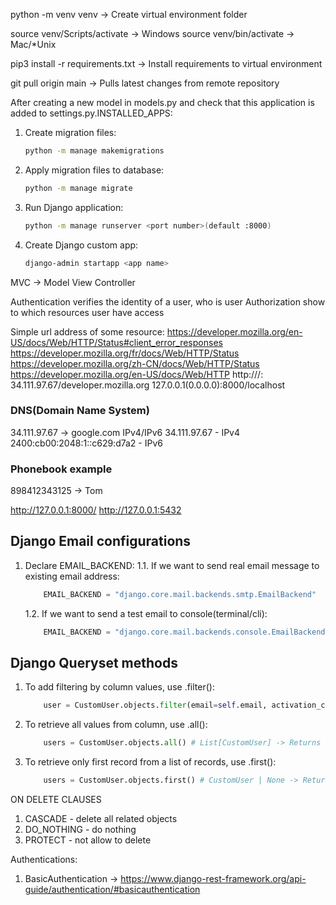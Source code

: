python -m venv venv -> Create virtual environment folder

source venv/Scripts/activate -> Windows
source venv/bin/activate -> Mac/*Unix

pip3 install -r requirements.txt -> Install requirements to virtual environment


git pull origin main -> Pulls latest changes from remote repository

After creating a new model in models.py and check that this application is added to settings.py.INSTALLED_APPS:
1. Create migration files:
    ```bash
    python -m manage makemigrations
    ```
2. Apply migration files to database:
    ```bash
    python -m manage migrate
    ```
3. Run Django application:
    ```bash
    python -m manage runserver <port number>(default :8000)
    ```
4. Create Django custom app:
    ```bash
    django-admin startapp <app name>
    ```


MVC -> Model View Controller

Authentication verifies the identity of a user, who is user
Authorization show to which resources user have access

Simple url address of some resource: https://developer.mozilla.org/en-US/docs/Web/HTTP/Status#client_error_responses
                                     https://developer.mozilla.org/fr/docs/Web/HTTP/Status
                                     https://developer.mozilla.org/zh-CN/docs/Web/HTTP/Status
                                     https://developer.mozilla.org/en-US/docs/Web/HTTP
http://<ip-address>/<domain name>:<port address>
      34.111.97.67/developer.mozilla.org
      127.0.0.1(0.0.0.0):8000/localhost

### DNS(Domain Name System)
34.111.97.67 -> google.com
IPv4/IPv6
34.111.97.67 - IPv4
2400:cb00:2048:1::c629:d7a2 - IPv6

### Phonebook example
898412343125 -> Tom

http://127.0.0.1:8000/
http://127.0.0.1:5432


## Django Email configurations

1. Declare EMAIL_BACKEND:
    1.1. If we want to send real email message to existing email address:
    ```python
        EMAIL_BACKEND = "django.core.mail.backends.smtp.EmailBackend"
    ```
    1.2. If we want to send a test email to console(terminal/cli):
    ```python
        EMAIL_BACKEND = "django.core.mail.backends.console.EmailBackend"
    ```


## Django Queryset methods

1. To add filtering by column values, use .filter():
    ```python
        user = CustomUser.objects.filter(email=self.email, activation_code=self.code).all()
    ```
2. To retrieve all values from column, use .all():
    ```python
        users = CustomUser.objects.all() # List[CustomUser] -> Returns a list of CustomUser objects
    ```
3. To retrieve only first record from a list of records, use .first():
    ```python
        users = CustomUser.objects.first() # CustomUser | None -> Returns object of CustomUser or None if no records exists in table
    ```


ON DELETE CLAUSES

1. CASCADE - delete all related objects
2. DO_NOTHING - do nothing
3. PROTECT - not allow to delete


Authentications:
1. BasicAuthentication -> https://www.django-rest-framework.org/api-guide/authentication/#basicauthentication